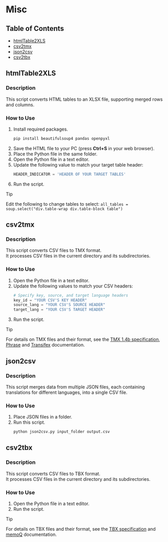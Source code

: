 # Misc  

## Table of Contents  
- [htmlTable2XLS](#htmltable2xls)  
- [csv2tmx](#csv2tmx)
- [json2csv](#json2csv)
- [csv2tbx](#csv2tbx)  

## htmlTable2XLS  

### Description  
This script converts HTML tables to an XLSX file, supporting merged rows and columns.  

### How to Use  
1. Install required packages.
   ```python
   pip install beautifulsoup4 pandas openpyxl
   ```
2. Save the HTML file to your PC (press **Ctrl+S** in your web browser).  
3. Place the Python file in the same folder.
4. Open the Python file in a text editor.  
5. Update the following value to match your target table header:  
   ```python
   HEADER_INDICATOR = 'HEADER OF YOUR TARGET TABLES'
   ```  
6. Run the script.

> [!TIP]
> Edit the following to change tables to select: ```all_tables = soup.select("div.table-wrap div.table-block table")```
   
## csv2tmx  

### Description  
This script converts CSV files to TMX format.  
It processes CSV files in the current directory and its subdirectories.  

### How to Use  
1. Open the Python file in a text editor.  
2. Update the following values to match your CSV headers:  
   ```python
   # Specify key, source, and target language headers
   key_id = "YOUR CSV'S KEY HEADER"
   source_lang = "YOUR CSV'S SOURCE HEADER"
   target_lang = "YOUR CSV'S TARGET HEADER"
   ```  
3. Run the script.  

> [!TIP]  
> For details on TMX files and their format, see the [TMX 1.4b specification](https://www.gala-global.org/tmx-14b), [Phrase](https://support.phrase.com/hc/ja/articles/6111346531484--TMX-Strings) and [Transifex](https://help.transifex.com/en/articles/6838724-tmx-files-and-format) documentation.  
  
## json2csv  

### Description  
This script merges data from multiple JSON files, each containing translations for different languages, into a single CSV file.  

### How to Use  
1. Place JSON files in a folder.
2. Run this script.
   ```python
   python json2csv.py input_folder output.csv
   ```

## csv2tbx  

### Description  
This script converts CSV files to TBX format.  
It processes CSV files in the current directory and its subdirectories.  

### How to Use  
1. Open the Python file in a text editor.  
2. Run the script.  

> [!TIP]  
> For details on TBX files and their format, see the [TBX specification](https://www.gala-global.org/sites/default/files/migrated-pages/docs/tbx_oscar_0.pdf) and [memoQ](https://docs.memoq.com/9-9/api-docs/wsapi/memoqservices/tbservice.importexport.tbx.html) documentation.  

